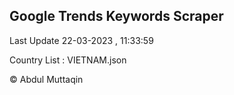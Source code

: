 

## Google Trends Keywords Scraper 
 
Last Update 22-03-2023 , 11:33:59

Country List :
VIETNAM.json



© Abdul Muttaqin 
